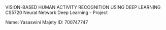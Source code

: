 VISION-BASED HUMAN ACTIVITY RECOGNITION USING DEEP LEARNING
CS5720 Neural Network Deep Learning - Project

Name: Yasaswini Majety
ID: 700747747
